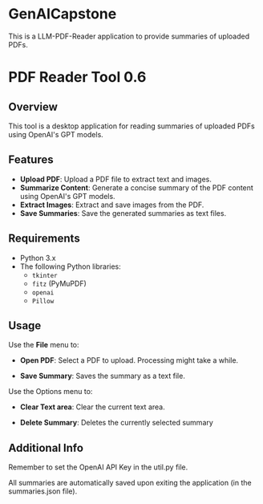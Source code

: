 # GenAICapstone
This is a LLM-PDF-Reader application to provide summaries of uploaded PDFs.

# PDF Reader Tool 0.6

## Overview

This tool is a desktop application for reading summaries of uploaded PDFs using OpenAI's GPT models.

## Features

- **Upload PDF**: Upload a PDF file to extract text and images.
- **Summarize Content**: Generate a concise summary of the PDF content using OpenAI's GPT models.
- **Extract Images**: Extract and save images from the PDF.
- **Save Summaries**: Save the generated summaries as text files.

## Requirements

- Python 3.x
- The following Python libraries:
  - `tkinter`
  - `fitz` (PyMuPDF)
  - `openai`
  - `Pillow`

## Usage

Use the **File** menu to:

- **Open PDF**: Select a PDF to upload. Processing might take a while.

- **Save Summary**: Saves the summary as a text file.

Use the Options menu to:

- **Clear Text area**: Clear the current text area.

- **Delete Summary**: Deletes the currently selected summary


## Additional Info

Remember to set the OpenAI API Key in the util.py file.

All summaries are automatically saved upon exiting the application (in the summaries.json file).
